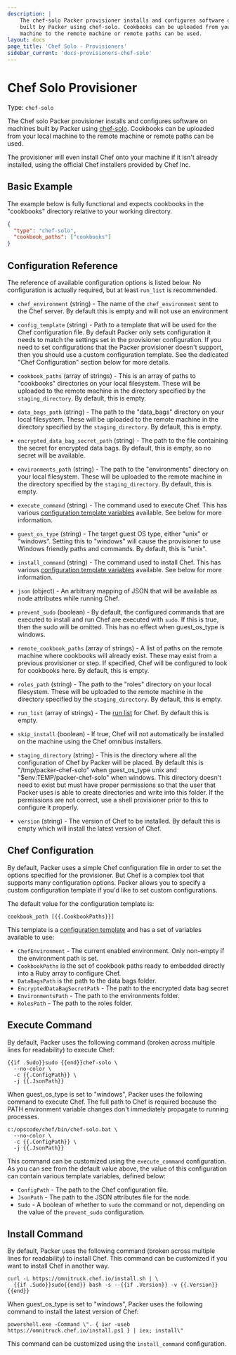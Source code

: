 ```yaml
---
description: |
    The chef-solo Packer provisioner installs and configures software on machines
    built by Packer using chef-solo. Cookbooks can be uploaded from your local
    machine to the remote machine or remote paths can be used.
layout: docs
page_title: 'Chef Solo - Provisioners'
sidebar_current: 'docs-provisioners-chef-solo'
---
```


# Chef Solo Provisioner

Type: `chef-solo`

The Chef solo Packer provisioner installs and configures software on machines
built by Packer using [chef-solo](https://docs.chef.io/chef_solo.html).
Cookbooks can be uploaded from your local machine to the remote machine or
remote paths can be used.

The provisioner will even install Chef onto your machine if it isn't already
installed, using the official Chef installers provided by Chef Inc.

## Basic Example

The example below is fully functional and expects cookbooks in the "cookbooks"
directory relative to your working directory.

``` json
{
  "type": "chef-solo",
  "cookbook_paths": ["cookbooks"]
}
```

## Configuration Reference

The reference of available configuration options is listed below. No
configuration is actually required, but at least `run_list` is recommended.

-   `chef_environment` (string) - The name of the `chef_environment` sent to the
    Chef server. By default this is empty and will not use an environment

-   `config_template` (string) - Path to a template that will be used for the
    Chef configuration file. By default Packer only sets configuration it needs
    to match the settings set in the provisioner configuration. If you need to
    set configurations that the Packer provisioner doesn't support, then you
    should use a custom configuration template. See the dedicated "Chef
    Configuration" section below for more details.

-   `cookbook_paths` (array of strings) - This is an array of paths to
    "cookbooks" directories on your local filesystem. These will be uploaded to
    the remote machine in the directory specified by the `staging_directory`. By
    default, this is empty.

-   `data_bags_path` (string) - The path to the "data\_bags" directory on your
    local filesystem. These will be uploaded to the remote machine in the
    directory specified by the `staging_directory`. By default, this is empty.

-   `encrypted_data_bag_secret_path` (string) - The path to the file containing
    the secret for encrypted data bags. By default, this is empty, so no secret
    will be available.

-   `environments_path` (string) - The path to the "environments" directory on
    your local filesystem. These will be uploaded to the remote machine in the
    directory specified by the `staging_directory`. By default, this is empty.

-   `execute_command` (string) - The command used to execute Chef. This has
    various [configuration template
    variables](/docs/templates/engine.html) available. See
    below for more information.

-   `guest_os_type` (string) - The target guest OS type, either "unix" or
    "windows". Setting this to "windows" will cause the provisioner to use
    Windows friendly paths and commands. By default, this is "unix".

-   `install_command` (string) - The command used to install Chef. This has
    various [configuration template
    variables](/docs/templates/engine.html) available. See
    below for more information.

-   `json` (object) - An arbitrary mapping of JSON that will be available as
    node attributes while running Chef.

-   `prevent_sudo` (boolean) - By default, the configured commands that are
    executed to install and run Chef are executed with `sudo`. If this is true,
    then the sudo will be omitted. This has no effect when guest\_os\_type is
    windows.

-   `remote_cookbook_paths` (array of strings) - A list of paths on the remote
    machine where cookbooks will already exist. These may exist from a previous
    provisioner or step. If specified, Chef will be configured to look for
    cookbooks here. By default, this is empty.

-   `roles_path` (string) - The path to the "roles" directory on your
    local filesystem. These will be uploaded to the remote machine in the
    directory specified by the `staging_directory`. By default, this is empty.

-   `run_list` (array of strings) - The [run
    list](https://docs.chef.io/run_lists.html) for Chef. By default this
    is empty.

-   `skip_install` (boolean) - If true, Chef will not automatically be installed
    on the machine using the Chef omnibus installers.

-   `staging_directory` (string) - This is the directory where all the
    configuration of Chef by Packer will be placed. By default this is
    "/tmp/packer-chef-solo" when guest\_os\_type unix and
    "$env:TEMP/packer-chef-solo" when windows. This directory doesn't need to
    exist but must have proper permissions so that the user that Packer uses is
    able to create directories and write into this folder. If the permissions
    are not correct, use a shell provisioner prior to this to configure it
    properly.
-   `version` (string) - The version of Chef to be installed. By default this is
    empty which will install the latest version of Chef.

## Chef Configuration

By default, Packer uses a simple Chef configuration file in order to set the
options specified for the provisioner. But Chef is a complex tool that supports
many configuration options. Packer allows you to specify a custom configuration
template if you'd like to set custom configurations.

The default value for the configuration template is:

``` liquid
cookbook_path [{{.CookbookPaths}}]
```

This template is a [configuration
template](/docs/templates/engine.html) and has a set of
variables available to use:

-   `ChefEnvironment` - The current enabled environment. Only non-empty if the
    environment path is set.
-   `CookbookPaths` is the set of cookbook paths ready to embedded directly into
    a Ruby array to configure Chef.
-   `DataBagsPath` is the path to the data bags folder.
-   `EncryptedDataBagSecretPath` - The path to the encrypted data bag secret
-   `EnvironmentsPath` - The path to the environments folder.
-   `RolesPath` - The path to the roles folder.

## Execute Command

By default, Packer uses the following command (broken across multiple lines for
readability) to execute Chef:

``` liquid
{{if .Sudo}}sudo {{end}}chef-solo \
  --no-color \
  -c {{.ConfigPath}} \
  -j {{.JsonPath}}
```

When guest\_os\_type is set to "windows", Packer uses the following command to
execute Chef. The full path to Chef is required because the PATH environment
variable changes don't immediately propagate to running processes.

``` liquid
c:/opscode/chef/bin/chef-solo.bat \
  --no-color \
  -c {{.ConfigPath}} \
  -j {{.JsonPath}}
```

This command can be customized using the `execute_command` configuration. As you
can see from the default value above, the value of this configuration can
contain various template variables, defined below:

-   `ConfigPath` - The path to the Chef configuration file.
-   `JsonPath` - The path to the JSON attributes file for the node.
-   `Sudo` - A boolean of whether to `sudo` the command or not, depending on the
    value of the `prevent_sudo` configuration.

## Install Command

By default, Packer uses the following command (broken across multiple lines for
readability) to install Chef. This command can be customized if you want to
install Chef in another way.

``` text
curl -L https://omnitruck.chef.io/install.sh | \
  {{if .Sudo}}sudo{{end}} bash -s --{{if .Version}} -v {{.Version}}{{end}}
```

When guest\_os\_type is set to "windows", Packer uses the following command to
install the latest version of Chef:

``` text
powershell.exe -Command \". { iwr -useb https://omnitruck.chef.io/install.ps1 } | iex; install\"
```

This command can be customized using the `install_command` configuration.
